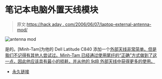 # 笔记本电脑外置天线模块

> 原文:[https://hack aday . com/2006/06/07/laptop-external-antenna-mod/](https://hackaday.com/2006/06/07/laptop-external-antenna-mod/)

![antenna mod](../Images/6ce7727f5dac5edfa1137a6fe0d90c8c.png)

是的。[Minh-Tam]为他的 Dell Latitude C840 添加一个[外部天线非常简单。但是我们不记得有其他人尝试过。Minh-Tam 已经通过使用尾纤的“正确”方式做到了这一点，因此他应该具有最小的损耗，并从他的 9dB 外部天线中获得更多的使用。](http://mtarena.blogspot.com/2006/06/add-external-antenna-sma-connector.html)

*   [永久链接](http://mtarena.blogspot.com/2006/06/add-external-antenna-sma-connector.html)